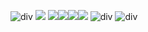 ![div](https://imgur.com/1DkWxCT.png)
![](https://komarev.com/ghpvc/?username=pristineprowler&color=2B2944&label=♎︎)
![](https://imgur.com/9gaBrLn.png)![](https://imgur.com/ITU4AtX.png)![](https://imgur.com/muTbvXN.png)![](https://imgur.com/JRaGs8E.png)
![div](https://imgur.com/u7ljL0p.png)
![div](https://imgur.com/AcCNnld.png)
